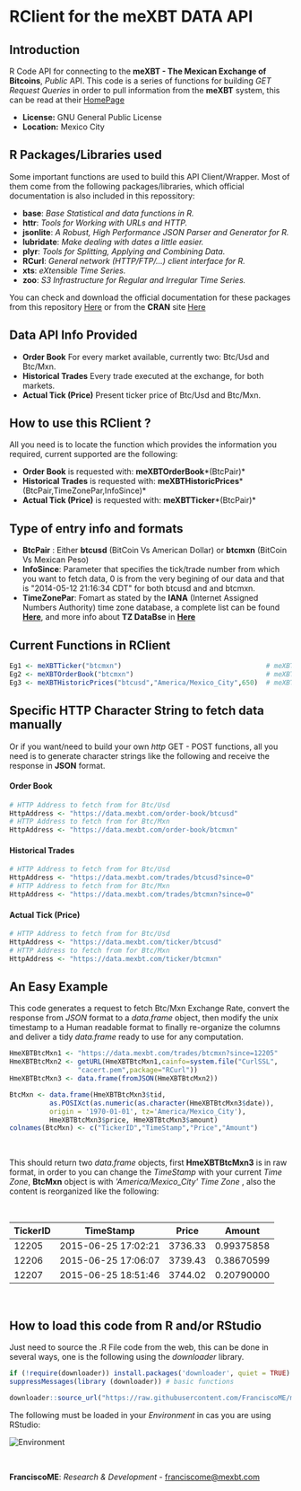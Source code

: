 # RClient for the meXBT **DATA API**


## Introduction

R Code API for connecting to the **meXBT - The Mexican Exchange of Bitcoins**, *Public* API. This code is a series of functions for building *GET* *Request Queries* in order to pull information from the **meXBT** system, this can be read at their [HomePage](https://mexbt.com/en/api/http/)

- **License:** GNU General Public License
- **Location:** Mexico City

## R Packages/Libraries used

Some important functions are used to build this API Client/Wrapper. Most of them come from
the following packages/libraries, which official documentation is also included in this repossitory:

- **base**: *Base Statistical and data functions in R.*
- **httr**: *Tools for Working with URLs and HTTP.*
- **jsonlite**: *A Robust, High Performance JSON Parser and Generator for R.*
- **lubridate**: *Make dealing with dates a little easier.*
- **plyr**: *Tools for Splitting, Applying and Combining Data.*
- **RCurl**: *General network (HTTP/FTP/...) client interface for R.*
- **xts**: *eXtensible Time Series.*
- **zoo**: *S3 Infrastructure for Regular and Irregular Time Series.*

You can check and download the official documentation for these packages from this repository [Here](https://github.com/FranciscoME/meXBTRClient/tree/master/LibrariesInfo) or from the **CRAN** site [Here](http://cran.r-project.org/src/contrib/Archive/)

## Data API Info Provided

- **Order Book** For every market available, currently two: Btc/Usd and Btc/Mxn.
- **Historical Trades** Every trade executed at the exchange, for both markets.
- **Actual Tick (Price)** Present ticker price of Btc/Usd and Btc/Mxn.

## How to use this RClient ?

All you need is to locate the function which provides the information you required, current supported are the following:

- **Order Book** is requested with: **meXBTOrderBook***(BtcPair)*
- **Historical Trades** is requested with: **meXBTHistoricPrices***(BtcPair,TimeZonePar,InfoSince)*
- **Actual Tick (Price)** is requested with: **meXBTTicker***(BtcPair)*

## Type of entry info and formats

- **BtcPair** : Either **btcusd** (BitCoin Vs American Dollar) or **btcmxn** (BitCoin Vs Mexican Peso)
- **InfoSince**: Parameter that specifies the tick/trade number from which you want to fetch data, 0 is from the
very begining of our data and that is "2014-05-12 21:16:34 CDT" for both btcusd and and btcmxn.
- **TimeZonePar**: Fomart as stated by the **IANA** (Internet Assigned Numbers Authority) time zone database, a complete list can be found **[Here](http://developer.oanda.com/docs/timezones.txt)**, and more info about **TZ DataBse** in **[Here](https://en.wikipedia.org/wiki/Tz_database)**

## Current Functions in RClient

```r
Eg1 <- meXBTTicker("btcmxn")                                    # meXBTTicker(BtcPair)
Eg2 <- meXBTOrderBook("btcmxn")                                 # meXBTOrderBook(BtcPair)
Eg3 <- meXBTHistoricPrices("btcusd","America/Mexico_City",650)  # meXBTHistoricPrices(BtcPair,TimeZonePar,InfoSince)
```

## Specific HTTP Character String to fetch data manually

Or if you want/need to build your own *http* GET - POST functions, all you need is to generate character strings like the following and receive the response in **JSON** format.

#### Order Book

```r
# HTTP Address to fetch from for Btc/Usd
HttpAddress <- "https://data.mexbt.com/order-book/btcusd"
# HTTP Address to fetch from for Btc/Mxn
HttpAddress <- "https://data.mexbt.com/order-book/btcmxn" 
```

#### Historical Trades

```r
# HTTP Address to fetch from for Btc/Usd
HttpAddress <- "https://data.mexbt.com/trades/btcusd?since=0"
# HTTP Address to fetch from for Btc/Mxn
HttpAddress <- "https://data.mexbt.com/trades/btcmxn?since=0"
```

#### Actual Tick (Price)

```r
# HTTP Address to fetch from for Btc/Usd
HttpAddress <- "https://data.mexbt.com/ticker/btcusd"
# HTTP Address to fetch from for Btc/Mxn
HttpAddress <- "https://data.mexbt.com/ticker/btcmxn"
```

## An Easy Example

This code generates a request to fetch Btc/Mxn Exchange Rate, convert the response from *JSON* format to a *data.frame* object, then modify the unix timestamp to a Human readable format to finally re-organize the columns and deliver a tidy *data.frame* ready to use for
any computation.

```r
HmeXBTBtcMxn1 <- "https://data.mexbt.com/trades/btcmxn?since=12205"           # 12205 an 
HmeXBTBtcMxn2 <- getURL(HmeXBTBtcMxn1,cainfo=system.file("CurlSSL",           # arbitrary
                 "cacert.pem",package="RCurl"))                               # Example
HmeXBTBtcMxn3 <- data.frame(fromJSON(HmeXBTBtcMxn2))

BtcMxn <- data.frame(HmeXBTBtcMxn3$tid,
          as.POSIXct(as.numeric(as.character(HmeXBTBtcMxn3$date)),            # BTC/MXN
          origin = '1970-01-01', tz='America/Mexico_City'),                   # Date
          HmeXBTBtcMxn3$price, HmeXBTBtcMxn3$amount)                          # Formated
colnames(BtcMxn) <- c("TickerID","TimeStamp","Price","Amount")                # Posixct
```

<br>

This should return two *data.frame* objects, first **HmeXBTBtcMxn3** is in raw format,
in order to you can change the *TimeStamp* with your current *Time Zone*, **BtcMxn** 
object is with *'America/Mexico_City'* *Time Zone* , also the content is reorganized 
like the following:

<br>

| TickerID | TimeStamp           | Price   | Amount     |
|----------|---------------------|---------|------------|
| 12205    | 2015-06-25 17:02:21 | 3736.33 | 0.99375858 |
| 12206    | 2015-06-25 17:06:07 | 3739.43 | 0.38670599 |
| 12207    | 2015-06-25 18:51:46 | 3744.02 | 0.20790000 |

<br>

## How to load this code from R and/or RStudio 

Just need to source the .R File code from the web, this can be done in several ways, one is the following using the *downloader* library. 

```r
if (!require(downloader)) install.packages('downloader', quiet = TRUE)
suppressMessages(library (downloader)) # basic functions

downloader::source_url("https://raw.githubusercontent.com/FranciscoME/mexbt-data-r/master/meXBTRClient.R",prompt=FALSE,quiet=TRUE)
```
The following must be loaded in your *Environment* in cas you are using RStudio:

![Environment](https://github.com/FranciscoME/mexbt-data-r/blob/master/Functions.png "Loaded Functions ready to use")

<br>

**FranciscoME**: *Research & Development* - franciscome@mexbt.com
